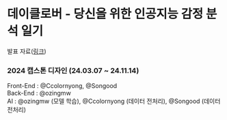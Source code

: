 # 데이클로버 - 당신을 위한 인공지능 감정 분석 일기
발표 자료([링크](dayclover.pdf))

### 2024 캡스톤 디자인 (24.03.07 ~ 24.11.14)
Front-End : @Ccolornyong, @Songood <br>
Back-End : @ozingmw<br>
AI : @ozingmw (모델 학습), @Ccolornyong (데이터 전처리), @Songood (데이터 전처리)